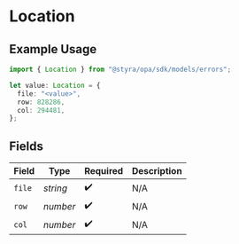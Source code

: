 # Location

## Example Usage

```typescript
import { Location } from "@styra/opa/sdk/models/errors";

let value: Location = {
  file: "<value>",
  row: 828286,
  col: 294481,
};
```

## Fields

| Field              | Type               | Required           | Description        |
| ------------------ | ------------------ | ------------------ | ------------------ |
| `file`             | *string*           | :heavy_check_mark: | N/A                |
| `row`              | *number*           | :heavy_check_mark: | N/A                |
| `col`              | *number*           | :heavy_check_mark: | N/A                |